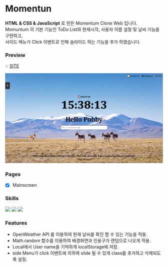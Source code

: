 # Momentun

**HTML & CSS & JavaScript** 로 만든 Momentum Clone Web 입니다.<br>
Momuntum 의 기본 기능인 ToDo List와 현재시각, 사용자 이름 설정 및 날씨 기능을 구현하고, <br>
사이드 메뉴가 Click 이벤트로 인해 슬라이드 하는 기능을 추가 하였습니다. 

### Preview

💡 [SITE](https://eunjukim-tech.github.io/momentun/)



![mainscreen](/img/mainscreen.png)


### Pages

- [x] Mainscreen

### Skills

<span><img src="https://img.shields.io/badge/html-E34F26?style=for-the-badge&logo=html5&logoColor=white"></span>
<span><img src="https://img.shields.io/badge/css-1572B6?style=for-the-badge&logo=css3&logoColor=white"></span>
<span><img src="https://img.shields.io/badge/javascript-F7DF1E?style=for-the-badge&logo=javascript&logoColor=black"></span>

### Features

* OpenWeather API 를 이용하여 현재 날씨를 확인 할 수 있는 기능을 적용.
* Math.random 함수를 이용하여 배경화면과 인용구가 랜덤으로 나오게 적용.
* Local에서 User name을 기억하게 localStorage에 저장.
* side Menu가 click 이벤트에 의하여 slide 될 수 있게 class를 추가하고 삭제되도록 설정.


